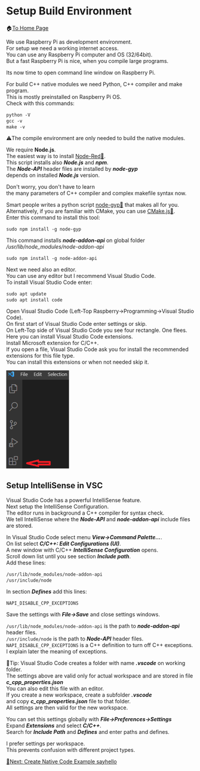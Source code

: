 # Setup Build Environment
🏠[To Home Page](README.md)

We use Raspberry Pi as development environment.<br>
For setup we need a working internet access.<br>
You can use any Raspberry Pi computer and OS (32/64bit).<br>
But a fast Raspberry Pi is nice, when you compile large programs.<br>

Its now time to open command line window on Raspberry Pi.<br>

For build C++ native modules we need Python, C++ compiler and make program.<br>
This is mostly preinstalled on Raspberry Pi OS.<br>
Check with this commands:<br>

```
python -V
gcc -v
make -v
```
⚠️The compile environment are only needed to build the native modules.

We require **Node.js**.<br>
The easiest way is to install [Node-Red📌](https://nodered.org/docs/getting-started/raspberrypi).<br>
This script installs also ***Node.js*** and ***npm***.<br>
The ***Node-API*** header files are installed by ***node-gyp***<br>
depends on installed ***Node.js*** version. 

Don't worry, you don't have to learn<br>
the many parameters of C++ compiler and complex makefile syntax now.<br>

Smart people writes a python script [node-gyp📌](https://github.com/nodejs/node-gyp) that makes all for you.<br>
Alternatively, if you are familiar with CMake, you can use [CMake.js📌](https://github.com/cmake-js/cmake-js).<br>
Enter this command to install this tool:<br> 

```
sudo npm install -g node-gyp
```

This command installs ***node-addon-api*** on global folder */usr/lib/node_modules/node-addon-api*<br>

```
sudo npm install -g node-addon-api
```

Next we need also an editor.<br> 
You can use any editor but I recommend Visual Studio Code.<br>
To install Visual Studio Code enter:<br>

```
sudo apt update
sudo apt install code
```

Open Visual Studio Code (Left-Top Raspberry->Programming->Visual Studio Code).<br>
On first start of Visual Studio Code enter settings or skip.<br>
On Left-Top side of Visual Studio Code you see four rectangle. One flees.<br>
Here you can install Visual Studio Code extensions.<br>
Install Microsoft extension for C/C++.<br>
If you open a file, Visual Studio Code ask you for install the recommended<br>
extensions for this file type.<br> 
You can install this extensions or when not needed skip it.<br>

![VSC Extension](/images/vsextension.png "VSC Extension")

## Setup IntelliSense in VSC
Visual Studio Code has a powerful IntelliSense feature.<br>
Next setup the IntelliSense Configuration.<br>
The editor runs in background a C++ compiler for syntax check.<br>
We tell IntelliSense where the ***Node-API*** and ***node-addon-api*** include files are stored.<br>

In Visual Studio Code select menu ***View->Command Palette...***.<br>
On list select ***C/C++: Edit Configurations (UI)***.<br>
A new window with C/C++ ***IntelliSense Configuration*** opens.<br>
Scroll down list until you see section ***Include path***.<br>
Add these lines:
```
/usr/lib/node_modules/node-addon-api
/usr/include/node
```
In section ***Defines*** add this lines:
```
NAPI_DISABLE_CPP_EXCEPTIONS
```
Save the settings with ***File->Save*** and close settings windows.<br>

```/usr/lib/node_modules/node-addon-api``` is the path to ***node-addon-api*** header files.<br>
```/usr/include/node```  is the path to ***Node-API*** header files.<br>
```NAPI_DISABLE_CPP_EXCEPTIONS``` is a C++ definition to turn off C++ exceptions.<br>
I explain later the meaning of exceptions.<br>

📍Tip: Visual Studio Code creates a folder with name ***.vscode*** on working folder.<br>
The settings above are valid only for actual workspace and are stored in file<br>
***c_cpp_properties.json***<br>
You can also edit this file with an editor.<br>
If you create a new workspace, create a subfolder ***.vscode***<br>
and copy ***c_cpp_properties.json*** file to that folder.<br>
All settings are then valid for the new workspace.<br>

You can set this settings globally with ***File->Preferences->Settings***<br>
Expand ***Extensions*** and select ***C/C++***.<br>
Search for ***Include Path*** and ***Defines*** and enter paths and defines.<br>

I prefer settings per workspace.<br>
This prevents confusion with different project types.<br> 

[🧾Next: Create Native Code Example sayhello ](sayhello.md)
